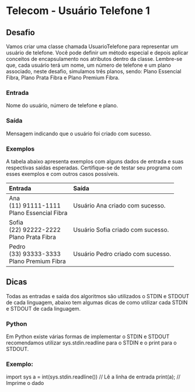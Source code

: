 # Telecom - Usuário Telefone 1

## Desafio
Vamos criar uma classe chamada UsuarioTelefone para representar um usuário de telefone. Você pode definir um método especial e depois aplicar conceitos de encapsulamento nos atributos dentro da classe. Lembre-se que, cada usuário terá um nome, um número de telefone e um plano associado, neste desafio, simulamos três planos, sendo: Plano Essencial Fibra, Plano Prata Fibra e Plano Premium Fibra.

### Entrada
Nome do usuário, número de telefone e plano.

### Saída
Mensagem indicando que o usuário foi criado com sucesso.

### Exemplos
A tabela abaixo apresenta exemplos com alguns dados de entrada e suas respectivas saídas esperadas. Certifique-se de testar seu programa com esses exemplos e com outros casos possíveis.

<table>
    <thead>
        <tr align="left">
        <th>Entrada</th>
        <th>Saída</th>
        </tr>
    </thead>
    <tbody align="left">
        <tr>
        <td align="left">
            Ana</br>
            (11) 91111-1111</br>
            Plano Essencial Fibra
        </td>
        <td>
            Usuário Ana criado com sucesso.
        </td>
        </tr>
        <tr>
        <td align="left">
            Sofia</br>
            (22) 92222-2222</br>
            Plano Prata Fibra
        </td>
        <td>
           Usuário Sofia criado com sucesso.
        </td>
        </tr>
        <tr>
        <td align="left">
            Pedro</br>
            (33) 93333-3333</br>
            Plano Premium Fibra
        </td>
        <td>
            Usuário Pedro criado com sucesso.
        </td>
        </tr>
    </tbody>
    <tfoot></tfoot>
</table>

## Dicas

Todas as entradas e saída dos algoritmos são utilizados o STDIN e STDOUT de cada linguagem, abaixo tem algumas dicas de como utilizar cada STDIN e STDOUT de cada linguagem.

### Python
Em Python existe várias formas de implementar o STDIN e STDOUT recomendamos utilizar sys.stdin.readline para o STDIN e o print para o STDOUT.

### Exemplo:
import sys
a = int(sys.stdin.readline()) // Lê a linha de entrada
print(a); // Imprime o dado
